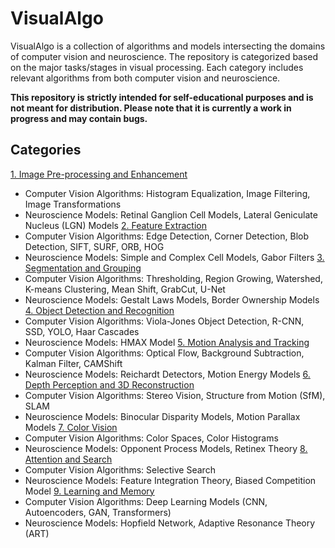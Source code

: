 # VisualAlgo

VisualAlgo is a collection of algorithms and models intersecting the domains of computer vision and neuroscience. The repository is categorized based on the major tasks/stages in visual processing. Each category includes relevant algorithms from both computer vision and neuroscience. 

**This repository is strictly intended for self-educational purposes and is not meant for distribution. Please note that it is currently a work in progress and may contain bugs.**

## Categories

[1. Image Pre-processing and Enhancement](src/ImagePreprocessingAndEnhancement/)
* Computer Vision Algorithms: Histogram Equalization, Image Filtering, Image Transformations
* Neuroscience Models: Retinal Ganglion Cell Models, Lateral Geniculate Nucleus (LGN) Models
[2. Feature Extraction](src/FeatureExtraction/)
* Computer Vision Algorithms: Edge Detection, Corner Detection, Blob Detection, SIFT, SURF, ORB, HOG
* Neuroscience Models: Simple and Complex Cell Models, Gabor Filters
[3. Segmentation and Grouping](src/SegmentationAndGrouping/)
* Computer Vision Algorithms: Thresholding, Region Growing, Watershed, K-means Clustering, Mean Shift, GrabCut, U-Net
* Neuroscience Models: Gestalt Laws Models, Border Ownership Models
[4. Object Detection and Recognition](src/ObjectDetectionAndRecognition/)
* Computer Vision Algorithms: Viola-Jones Object Detection, R-CNN, SSD, YOLO, Haar Cascades
* Neuroscience Models: HMAX Model
[5. Motion Analysis and Tracking](src/MotionAnalysisAndTracking/)
* Computer Vision Algorithms: Optical Flow, Background Subtraction, Kalman Filter, CAMShift
* Neuroscience Models: Reichardt Detectors, Motion Energy Models
[6. Depth Perception and 3D Reconstruction](src/DepthPerceptionAnd3dReconstruction/)
* Computer Vision Algorithms: Stereo Vision, Structure from Motion (SfM), SLAM
* Neuroscience Models: Binocular Disparity Models, Motion Parallax Models
[7. Color Vision](src/ColorVision/)
* Computer Vision Algorithms: Color Spaces, Color Histograms
* Neuroscience Models: Opponent Process Models, Retinex Theory
[8. Attention and Search](src/AttentionAndSearch/)
* Computer Vision Algorithms: Selective Search
* Neuroscience Models: Feature Integration Theory, Biased Competition Model
[9. Learning and Memory](src/LearningAndMemory/)
* Computer Vision Algorithms: Deep Learning Models (CNN, Autoencoders, GAN, Transformers)
* Neuroscience Models: Hopfield Network, Adaptive Resonance Theory (ART)
